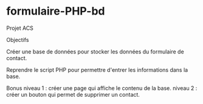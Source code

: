 # formulaire-PHP-bd
Projet ACS

Objectifs

Créer une base de données pour stocker les données du formulaire de contact.

Reprendre le script PHP pour permettre d'entrer les informations dans la base.

Bonus
niveau 1 : créer une page qui affiche le contenu de la base.
niveau 2 : créer un bouton qui permet de supprimer un contact.
